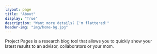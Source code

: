 ```yaml
---
layout: page
title: "About"
display: "True"
description: "Want more details? I'm flattered!"
header-img: "img/home-bg.jpg"
---
```


Project Pages is a research blog tool that allows you to quickly show your latest results to an advisor, collaborators or your mom.